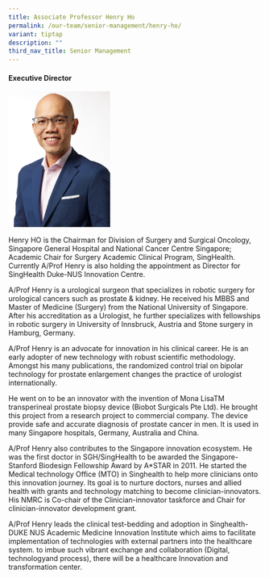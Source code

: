 ```yaml
---
title: Associate Professor Henry Ho
permalink: /our-team/senior-management/henry-ho/
variant: tiptap
description: ""
third_nav_title: Senior Management
---
```

<h4><strong>Executive Director</strong></h4><p></p><div class="isomer-image-wrapper"><img style="width: 40%;" height="auto" width="100%" alt="Henry Ho" src="/images/About/Our Team/Senior Management/HenryHo_Bio.jpg"></div><p>Henry HO is the Chairman for Division of Surgery and Surgical Oncology, Singapore General Hospital and National Cancer Centre Singapore; Academic Chair for Surgery Academic Clinical Program, SingHealth. Currently A/Prof Henry is also holding the appointment as Director for SingHealth Duke-NUS Innovation Centre.</p><p>A/Prof Henry is a urological surgeon that specializes in robotic surgery for urological cancers such as prostate &amp; kidney. He received his MBBS and Master of Medicine (Surgery) from the National University of Singapore. After his accreditation as a Urologist, he further specializes with fellowships in robotic surgery in University of Innsbruck, Austria and Stone surgery in Hamburg, Germany.</p><p>A/Prof Henry is an advocate for innovation in his clinical career. He is an early adopter of new technology with robust scientific methodology. Amongst his many publications, the randomized control trial on bipolar technology for prostate enlargement changes the practice of urologist internationally.</p><p>He went on to be an innovator with the invention of Mona LisaTM transperineal prostate biopsy device (Biobot Surgicals Pte Ltd). He brought this project from a research project to commercial company. The device provide safe and accurate diagnosis of prostate cancer in men. It is used in many Singapore hospitals, Germany, Australia and China.</p><p>A/Prof Henry also contributes to the Singapore innovation ecosystem. He was the first doctor in SGH/SingHealth to be awarded the Singapore-Stanford Biodesign Fellowship Award by A*STAR in 2011. He started the Medical technology Office (MTO) in Singhealth to help more clinicians onto this innovation journey. Its goal is to nurture doctors, nurses and allied health with grants and technology matching to become clinician-innovators. His NMRC is Co-chair of the Clinician-innovator taskforce and Chair for clinician-innovator development grant.</p><p>A/Prof Henry leads the clinical test-bedding and adoption in Singhealth-DUKE NUS Academic Medicine Innovation Institute which aims to facilitate implementation of technologies with external partners into the healthcare system. to imbue such vibrant exchange and collaboration (Digital, technologyand process), there will be a healthcare Innovation and transformation center.</p><p></p>
